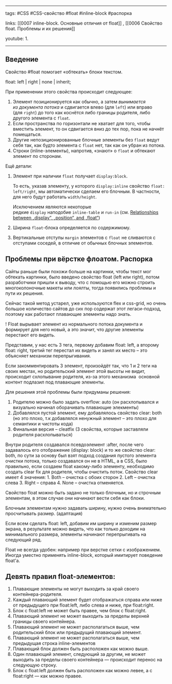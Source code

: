 ____

tags: #CSS #CSS-свойство #float #inline-block #распорка 

links: [[0007 inline-block. Основные отличия от float]] , [[0006 Свойство float. Проблемы и их решения]]

youtube: 
1. 

_____

## Введение

Свойство #float помогает «обтекать» блоки текстом.

float: left | right | none | inherit;

При применении этого свойства происходит следующее:

1.  Элемент позиционируется как обычно, а затем _вынимается из документа потока_ и сдвигается влево (для `left`) или вправо (для `right`) до того как коснётся либо границы родителя, либо другого элемента с `float`.
2.  Если пространства по горизонтали не хватает для того, чтобы вместить элемент, то он сдвигается вниз до тех пор, пока не начнёт помещаться.
3.  Другие непозиционированные блочные элементы без `float` ведут себя так, как будто элемента с `float` нет, так как он убран из потока.
4.  Строки (inline-элементы), напротив, «знают» о `float` и обтекают элемент по сторонам.

Ещё детали:

1.  Элемент при наличии `float` получает `display:block`.
    
    То есть, указав элементу, у которого `display:inline` свойство `float: left/right`, мы автоматически сделаем его блочным. В частности, для него будут работать `width/height`.
    
    Исключением являются некоторые редкие `display` наподобие `inline-table` и `run-in` (см. [Relationships between „display“, „position“, and „float“](https://www.w3.org/TR/CSS2/visuren.html#dis-pos-flo))
    
2.  Ширина `float`-блока определяется по содержимому. 
    
3.  Вертикальные отступы `margin` элементов с `float` не сливаются с отступами соседей, в отличие от обычных блочных элементов.

## Проблемы при вёрстке флоатом. Распорка

Сайты раньше были похожи больше на картинки, чтобы текст мог обтекать картинки, было введено свойство float (left или right), потом разработчики пришли к выводу, что с помощью его можно строить многоколоночные макеты или лоялты, тогда появились проблемы и пути их решения.

Сейчас такой метод устарел, уже используются flex и css-grid, но очень большое количество сайтов до сих пор содержат этот легаси-подход, поэтому как работают плавающие элементы надо знать.

!
Float вырывает элемент из нормального потока документа и формирует для него новый, а это значит, что другие элементы перестают его видеть.

Представим, у нас есть 3 тега, первому добавим float: left, а второму float: right, третий тег перестал их видеть и занял их место – это объясняет механизм перепрыгивания.

Если закомментировать 3 элемент, произойдёт так, что 1 и 2 теги на своих местах, но родительский элемент этой высоты не видит, происходит схлопывание родителя, из-за этого механизма  основной контент подлазил под плавающие элементы.

Для решения этой проблемы были придуманы решения:

1. Родителю можно было задать overflow: auto (он расхлопывался и визуально начинал оборачивать плавающие элекменты)
2. Добавлялся пустой элемент, ему добавлялось свойство clear: both (но это плохо, т.к добавлялся ненужный элемент – это плохо для семантики и чистоты кода)
3. Финальная версия – cleatfix (3 свойства, которые заставляли родителя расхлопываться)

Внутри родителя создавался псевдоэлемент :after, после чего задавалось его отображение (display: block) и то же свойство clear: both, по сути за основу был взят подход создания пустого элемента очистки потока, только создавался он не в HTML, а в CSS, было правильно, если создаем float какому-либо элементу, необходимо создать clear fix для родителя, чтобы очистить поток. Свойство clear имеет 4 значения: 1. Both – очистка с обоих сторон 2. Left – очистка слева 3. Right – справа 4. None – очистка отменяется.

Свойство float можно быть задано не только блочным, но и строчным элементам, в этом случае они начинают вести себя как блоки.

Блочным элементам нужно задавать ширину, нужно очень внимательно просчитывать размер. (адаптация)

Если всем сделать float: left, добавим им ширину и изменим размер экрана, в результате можно видеть, что как только доходим на минимального размера, элементы начинают перепрыгивать на следующий ряд.

Float не всегда удобен: например при верстке сетки с изображением. Иногда уместно применять inline-block, который имитирует поведение float'а.

## Девять правил float-элементов:

1.  Плавающие элементы не могут выходить за край своего контейнера-родителя.
2.  Каждый плавающий элемент будет отображаться справа или ниже от предыдущего при float:left, либо слева и ниже, при float:right.
3.  Блок с float:left не может быть правее, чем блок с float:right.
4.  Плавающий элемент не может выходить за пределы верхней границы своего контейнера.
5.  Плавающий элемент не может располагаться выше, чем родительский блок или предыдущий плавающий элемент.
6.  Плавающий элемент не может располагаться выше, чем предыдущая строка inline-элементов
7.  Плавающий блок должен быть расположен как можно выше.
8.  Один плавающий элемент, следующий за другим, не может выходить за пределы своего контейнера — происходит перенос на следующую строку.
9.  Блок с float:left должен быть расположен как можно левее, а с float:right — как можно правее.
